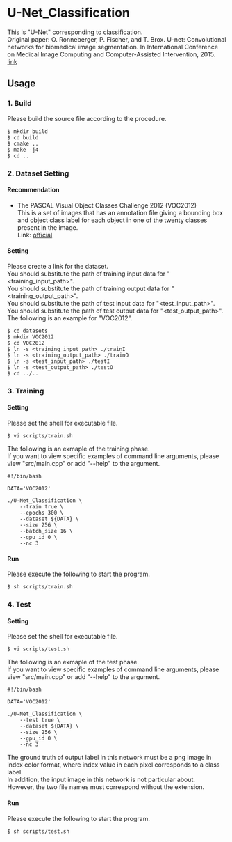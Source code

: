 # U-Net_Classification
This is "U-Net" corresponding to classification.<br>
Original paper: O. Ronneberger, P. Fischer, and T. Brox. U-net: Convolutional networks for biomedical image segmentation. In International Conference on Medical Image Computing and Computer-Assisted Intervention, 2015. [link](https://arxiv.org/abs/1505.04597)

## Usage

### 1. Build
Please build the source file according to the procedure.
~~~
$ mkdir build
$ cd build
$ cmake ..
$ make -j4
$ cd ..
~~~

### 2. Dataset Setting

#### Recommendation
- The PASCAL Visual Object Classes Challenge 2012 (VOC2012)<br>
This is a set of images that has an annotation file giving a bounding box and object class label for each object in one of the twenty classes present in the image.<br>
Link: [official](http://host.robots.ox.ac.uk/pascal/VOC/voc2012/)

#### Setting

Please create a link for the dataset.<br>
You should substitute the path of training input data for "<training_input_path>".<br>
You should substitute the path of training output data for "<training_output_path>".<br>
You should substitute the path of test input data for "<test_input_path>".<br>
You should substitute the path of test output data for "<test_output_path>".<br>
The following is an example for "VOC2012".
~~~
$ cd datasets
$ mkdir VOC2012
$ cd VOC2012
$ ln -s <training_input_path> ./trainI
$ ln -s <training_output_path> ./trainO
$ ln -s <test_input_path> ./testI
$ ln -s <test_output_path> ./testO
$ cd ../..
~~~

### 3. Training

#### Setting
Please set the shell for executable file.
~~~
$ vi scripts/train.sh
~~~
The following is an exmaple of the training phase.<br>
If you want to view specific examples of command line arguments, please view "src/main.cpp" or add "--help" to the argument.
~~~
#!/bin/bash

DATA='VOC2012'

./U-Net_Classification \
    --train true \
    --epochs 300 \
    --dataset ${DATA} \
    --size 256 \
    --batch_size 16 \
    --gpu_id 0 \
    --nc 3
~~~

#### Run
Please execute the following to start the program.
~~~
$ sh scripts/train.sh
~~~

### 4. Test

#### Setting
Please set the shell for executable file.
~~~
$ vi scripts/test.sh
~~~
The following is an exmaple of the test phase.<br>
If you want to view specific examples of command line arguments, please view "src/main.cpp" or add "--help" to the argument.
~~~
#!/bin/bash

DATA='VOC2012'

./U-Net_Classification \
    --test true \
    --dataset ${DATA} \
    --size 256 \
    --gpu_id 0 \
    --nc 3
~~~
The ground truth of output label in this network must be a png image in index color format, where index value in each pixel corresponds to a class label.<br>
In addition, the input image in this network is not particular about.<br>
However, the two file names must correspond without the extension.

#### Run
Please execute the following to start the program.
~~~
$ sh scripts/test.sh
~~~

